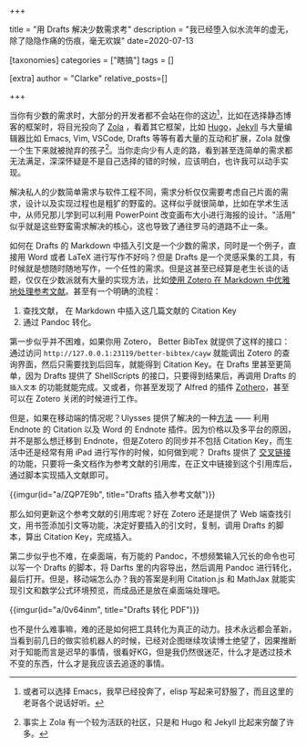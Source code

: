 +++

title = "用 Drafts 解决少数需求考"
description = "我已经堕入似水流年的虚无，除了隐隐作痛的伤痕，毫无欢娱"
date=2020-07-13

[taxonomies]
categories = ["瞎搞"]
tags = []

[extra]
author = "Clarke"
relative_posts=[]

+++

当你有少数的需求时，大部分的开发者都不会站在你的这边[^1]，比如在选择静态博客的框架时，将目光投向了 [Zola](https://www.getzola.org) ，看着其它框架，比如 [Hugo](https://gohugo.io)，[Jekyll](https://jekyllrb.com) 与大量编辑器比如 Emacs, Vim, VSCode, Drafts 等等有着大量的互动和扩展，Zola 就像一个生下来就被抛弃的孩子[^2]。当你走向少有人走的路，看到甚至连简单的需求都无法满足，深深怀疑是不是自己选择的错的时候，应该明白，也许我可以动手实现。

解决私人的少数简单需求与软件工程不同，需求分析仅仅需要考虑自己片面的需求，设计以及实现过程也是粗犷的野蛮的。这样似乎就很简单，比如在学术生活中，从师兄那儿学到可以利用 PowerPoint 改变画布大小进行海报的设计。"活用" 似乎就是这些野蛮需求解决的核心，这也导致了通往罗马的道路不止一条。

如何在 Drafts 的 Markdown 中插入引文是一个少数的需求，同时是一个例子，直接用 Word 或者 LaTeX 进行写作不好吗？但是 Drafts 是一个灵感采集的工具，有时候就是想随时随地写作，一个任性的需求。但是这甚至已经算是老生长谈的话题，仅仅在少数派就有大量的实现方法，比如[使用 Zotero 在 Markdown 中优雅地处理参考文献](https://sspai.com/post/60825)。甚至有一个明确的流程：

1. 查找文献， 在 Markdown 中插入这几篇文献的 Citation Key
2. 通过 Pandoc 转化。

第一步似乎并不困难，如果你用 Zotero， Better BibTex 就提供了这样的接口：  通过访问 `http://127.0.0.1:23119/better-bibtex/cayw` 就能调出 Zotero 的查询界面，然后只需要找到后回车，就能得到 Citation Key。在 Drafts 里甚至更简单，因为 Drafts 提供了 ShellScripts 的接口，只要得到结果后，再调用 Drafts 的 `插入文本` 的功能就能完成。又或者，你甚至发现了 Alfred 的插件 [Zothero](https://github.com/deanishe/zothero)，甚至可以在 Zotero 关闭的时候进行工作。

但是，如果在移动端的情况呢？Ulysses 提供了解决的一种[方法](https://ulysses.app/answers/reference-managers) —— 利用 Endnote 的 Citation 以及 Word 的 Endnote 插件。因为价格以及多平台的原因，并不是那么想迁移到 Endnote，但是Zotero 的同步并不包括 Citation Key，而生活中还是经常有用 iPad 进行写作的时候，如何做到呢？ Drafts 提供了 [交叉链接](https://docs.getdrafts.com/docs/drafts/cross-linking) 的功能，只要将一条文档作为参考文献的引用库，在正文中链接到这个引用库后，通过脚本实现插入文献即可。

{{imgur(id="a/ZQP7E9b", title="Drafts 插入参考文献")}}

那么如何更新这个参考文献的引用库呢？好在 Zotero 还是提供了 Web 端查找引文，用书签添加引文等功能，决定好要插入的引文时，复制，调用 Drafts 的脚本，算出 Citation Key，完成插入。

第二步似乎也不难，在桌面端，有万能的 Pandoc，不想频繁输入冗长的命令也可以写一个 Drafts 的脚本，将 Darfts 里的内容导出，然后调用 Pandoc 进行转化，最后打开。但是，移动端怎么办？我的答案是利用 Citation.js 和 MathJax 就能实现引文和数学公式环境预览，而成品还是放在桌面端处理吧。

{{imgur(id="a/0v64inm", title="Drafts 转化 PDF")}}

也不是什么难事嘛，难的还是如何把工具转化为真正的动力。技术永远都会革新，当看到前几日的做实验机器人的时候，已经对企图继续攻读博士绝望了，因果推断对于知能而言是迟早的事情，很看好KG，但是我仍然很迷茫，什么才是透过技术不变的东西，什么才是我应该去追逐的事情。


[^1]:或者可以选择 Emacs，我早已经投奔了，elisp 写起来可舒服了，而且这里的老哥各个说话好听。

[^2]:事实上 Zola 有一个较为活跃的社区，只是和 Hugo 和 Jekyll 比起来穷酸了许多。


